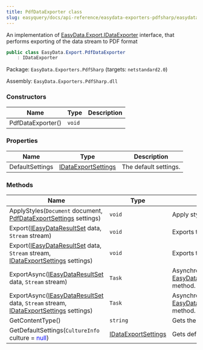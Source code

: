```yaml
---
title: PdfDataExporter class
slug: easyquery/docs/api-reference/easydata-exporters-pdfsharp/easydata-export-namespace/pdfdataexporter-class
---
```



An implementation of [EasyData.Export.IDataExporter](/api-reference/easydata-core/easydata-export-namespace/idataexporter-interface) interface, that performs exporting of the data stream to PDF format
```csharp
public class EasyData.Export.PdfDataExporter
    : IDataExporter

```
Package: `EasyData.Exporters.PdfSharp` (targets: `netstandard2.0`)

Assembly: `EasyData.Exporters.PdfSharp.dll`

### Constructors

| Name | Type | Description | 
| --- | --- | --- | 
| PdfDataExporter() | `void` |  | 


### Properties

| Name | Type | Description | 
| --- | --- | --- | 
| DefaultSettings | [IDataExportSettings](/api-reference/easydata-core/easydata-export-namespace/idataexportsettings-interface) | The default settings. | 


### Methods

| Name | Type | Description | 
| --- | --- | --- | 
| ApplyStyles(`Document` document, [PdfDataExportSettings](/api-reference/easydata-exporters-pdfsharp/easydata-export-namespace/pdfdataexportsettings-class) settings) | `void` | Apply styles for pdf document | 
| Export([IEasyDataResultSet](/api-reference/easydata-core/easydata-namespace/ieasydataresultset-interface) data, `Stream` stream) | `void` | Exports the specified data to the stream. | 
| Export([IEasyDataResultSet](/api-reference/easydata-core/easydata-namespace/ieasydataresultset-interface) data, `Stream` stream, [IDataExportSettings](/api-reference/easydata-core/easydata-export-namespace/idataexportsettings-interface) settings) | `void` | Exports the specified data to the stream. | 
| ExportAsync([IEasyDataResultSet](/api-reference/easydata-core/easydata-namespace/ieasydataresultset-interface) data, `Stream` stream) | `Task` | Asynchronical version of [EasyData.Export.PdfDataExporter.Export(EasyData.IEasyDataResultSet,System.IO.Stream)](/api-reference/easydata-exporters-pdfsharp/easydata-export-namespace/pdfdataexporter-class) method. | 
| ExportAsync([IEasyDataResultSet](/api-reference/easydata-core/easydata-namespace/ieasydataresultset-interface) data, `Stream` stream, [IDataExportSettings](/api-reference/easydata-core/easydata-export-namespace/idataexportsettings-interface) settings) | `Task` | Asynchronical version of [EasyData.Export.PdfDataExporter.Export(EasyData.IEasyDataResultSet,System.IO.Stream)](/api-reference/easydata-exporters-pdfsharp/easydata-export-namespace/pdfdataexporter-class) method. | 
| GetContentType() | `string` | Gets the MIME content type of the exporting format. | 
| GetDefaultSettings(`CultureInfo` culture = <span style='color: blue'>null</span>) | [IDataExportSettings](/api-reference/easydata-core/easydata-export-namespace/idataexportsettings-interface) | Gets default settings |